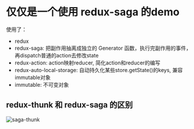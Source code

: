 # 仅仅是一个使用 redux-saga 的demo

使用了：
- redux
- redux-saga: 把副作用抽离成独立的 Generator 函数，执行完副作用的事件，再dispatch普通的action去修改state
- redux-action: action映射reducer, 简化action和reducer的编写
- redux-auto-local-storage: 自动持久化某些store.getState()的keys, 兼容immutable对象
- immutable: 不可变对象

## redux-thunk 和 redux-saga 的区别

![saga-thunk](.img/saga-thunk.png)